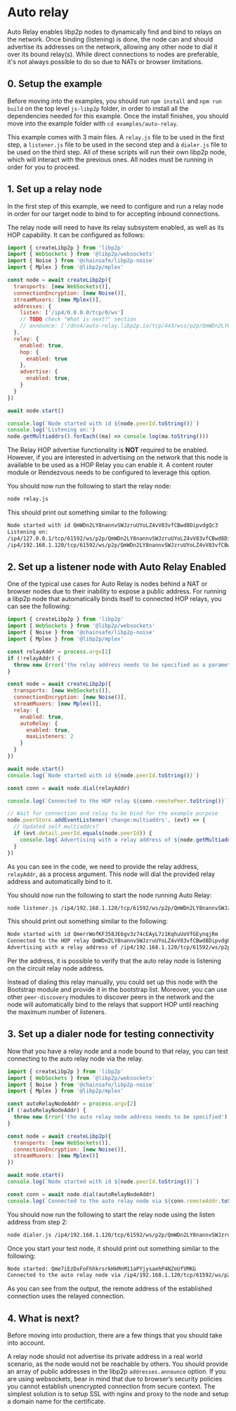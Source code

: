 # Auto relay

Auto Relay enables libp2p nodes to dynamically find and bind to relays on the network. Once binding (listening) is done, the node can and should advertise its addresses on the network, allowing any other node to dial it over its bound relay(s).
While direct connections to nodes are preferable, it's not always possible to do so due to NATs or browser limitations.

## 0. Setup the example

Before moving into the examples, you should run `npm install` and `npm run build` on the top level `js-libp2p` folder, in order to install all the dependencies needed for this example. Once the install finishes, you should move into the example folder with `cd examples/auto-relay`.

This example comes with 3 main files. A `relay.js` file to be used in the first step, a `listener.js` file to be used in the second step and a `dialer.js` file to be used on the third step. All of these scripts will run their own libp2p node, which will interact with the previous ones. All nodes must be running in order for you to proceed.

## 1. Set up a relay node

In the first step of this example, we need to configure and run a relay node in order for our target node to bind to for accepting inbound connections.

The relay node will need to have its relay subsystem enabled, as well as its HOP capability. It can be configured as follows:

```js
import { createLibp2p } from 'libp2p'
import { WebSockets } from '@libp2p/websockets'
import { Noise } from '@chainsafe/libp2p-noise'
import { Mplex } from '@libp2p/mplex'

const node = await createLibp2p({
  transports: [new WebSockets()],
  connectionEncryption: [new Noise()],
  streamMuxers: [new Mplex()],
  addresses: {
    listen: ['/ip4/0.0.0.0/tcp/0/ws']
    // TODO check "What is next?" section
    // announce: ['/dns4/auto-relay.libp2p.io/tcp/443/wss/p2p/QmWDn2LY8nannvSWJzruUYoLZ4vV83vfCBwd8DipvdgQc3']
  },
  relay: {
    enabled: true,
    hop: {
      enabled: true
    },
    advertise: {
      enabled: true,
    }
  }
})

await node.start()

console.log(`Node started with id ${node.peerId.toString()}`)
console.log('Listening on:')
node.getMultiaddrs().forEach((ma) => console.log(ma.toString()))
```

The Relay HOP advertise functionality is **NOT** required to be enabled. However, if you are interested in advertising on the network that this node is available to be used as a HOP Relay you can enable it. A content router module or Rendezvous needs to be configured to leverage this option.

You should now run the following to start the relay node:

```sh
node relay.js
```

This should print out something similar to the following:

```sh
Node started with id QmWDn2LY8nannvSWJzruUYoLZ4vV83vfCBwd8DipvdgQc3
Listening on:
/ip4/127.0.0.1/tcp/61592/ws/p2p/QmWDn2LY8nannvSWJzruUYoLZ4vV83vfCBwd8DipvdgQc3
/ip4/192.168.1.120/tcp/61592/ws/p2p/QmWDn2LY8nannvSWJzruUYoLZ4vV83vfCBwd8DipvdgQc3
```

## 2. Set up a listener node with Auto Relay Enabled

One of the typical use cases for Auto Relay is nodes behind a NAT or browser nodes due to their inability to expose a public address. For running a libp2p node that automatically binds itself to connected HOP relays, you can see the following:

```js
import { createLibp2p } from 'libp2p'
import { WebSockets } from '@libp2p/websockets'
import { Noise } from '@chainsafe/libp2p-noise'
import { Mplex } from '@libp2p/mplex'

const relayAddr = process.argv[2]
if (!relayAddr) {
  throw new Error('the relay address needs to be specified as a parameter')
}

const node = await createLibp2p({
  transports: [new WebSockets()],
  connectionEncryption: [new Noise()],
  streamMuxers: [new Mplex()],
  relay: {
    enabled: true,
    autoRelay: {
      enabled: true,
      maxListeners: 2
    }
  }
})

await node.start()
console.log(`Node started with id ${node.peerId.toString()}`)

const conn = await node.dial(relayAddr)

console.log(`Connected to the HOP relay ${conn.remotePeer.toString()}`)

// Wait for connection and relay to be bind for the example purpose
node.peerStore.addEventListener('change:multiaddrs', (evt) => {
  // Updated self multiaddrs?
  if (evt.detail.peerId.equals(node.peerId)) {
    console.log(`Advertising with a relay address of ${node.getMultiaddrs()[0].toString()}`)
  }
})
```

As you can see in the code, we need to provide the relay address, `relayAddr`, as a process argument. This node will dial the provided relay address and automatically bind to it.

You should now run the following to start the node running Auto Relay:

```sh
node listener.js /ip4/192.168.1.120/tcp/61592/ws/p2p/QmWDn2LY8nannvSWJzruUYoLZ4vV83vfCBwd8DipvdgQc3
```

This should print out something similar to the following:

```sh
Node started with id QmerrWofKF358JE6gv3z74cEAyL7z1KqhuUoVfGEynqjRm
Connected to the HOP relay QmWDn2LY8nannvSWJzruUYoLZ4vV83vfCBwd8DipvdgQc3
Advertising with a relay address of /ip4/192.168.1.120/tcp/61592/ws/p2p/QmWDn2LY8nannvSWJzruUYoLZ4vV83vfCBwd8DipvdgQc3/p2p-circuit/p2p/QmerrWofKF358JE6gv3z74cEAyL7z1KqhuUoVfGEynqjRm
```

Per the address, it is possible to verify that the auto relay node is listening on the circuit relay node address.

Instead of dialing this relay manually, you could set up this node with the Bootstrap module and provide it in the bootstrap list. Moreover, you can use other `peer-discovery` modules to discover peers in the network and the node will automatically bind to the relays that support HOP until reaching the maximum number of listeners.

## 3. Set up a dialer node for testing connectivity

Now that you have a relay node and a node bound to that relay, you can test connecting to the auto relay node via the relay.

```js
import { createLibp2p } from 'libp2p'
import { WebSockets } from '@libp2p/websockets'
import { Noise } from '@chainsafe/libp2p-noise'
import { Mplex } from '@libp2p/mplex'

const autoRelayNodeAddr = process.argv[2]
if (!autoRelayNodeAddr) {
  throw new Error('the auto relay node address needs to be specified')
}

const node = await createLibp2p({
  transports: [new WebSockets()],
  connectionEncryption: [new Noise()],
  streamMuxers: [new Mplex()]
})

await node.start()
console.log(`Node started with id ${node.peerId.toString()}`)

const conn = await node.dial(autoRelayNodeAddr)
console.log(`Connected to the auto relay node via ${conn.remoteAddr.toString()}`)
```

You should now run the following to start the relay node using the listen address from step 2:

```sh
node dialer.js /ip4/192.168.1.120/tcp/61592/ws/p2p/QmWDn2LY8nannvSWJzruUYoLZ4vV83vfCBwd8DipvdgQc3
```

Once you start your test node, it should print out something similar to the following:

```sh
Node started: Qme7iEzDxFoFhhkrsrkHkMnM11aPYjysaehP4NZeUfVMKG
Connected to the auto relay node via /ip4/192.168.1.120/tcp/61592/ws/p2p/QmWDn2LY8nannvSWJzruUYoLZ4vV83vfCBwd8DipvdgQc3/p2p-circuit/p2p/QmerrWofKF358JE6gv3z74cEAyL7z1KqhuUoVfGEynqjRm
```

As you can see from the output, the remote address of the established connection uses the relayed connection.

## 4. What is next?

Before moving into production, there are a few things that you should take into account.

A relay node should not advertise its private address in a real world scenario, as the node would not be reachable by others. You should provide an array of public addresses in the libp2p `addresses.announce` option. If you are using websockets, bear in mind that due to browser’s security policies you cannot establish unencrypted connection from secure context. The simplest solution is to setup SSL with nginx and proxy to the node and setup a domain name for the certificate.
